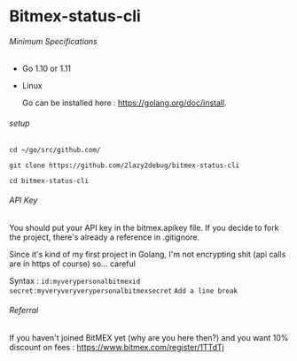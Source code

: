 # Bitmex-status-cli

###### Minimum Specifications

- Go 1.10 or 1.11
* Linux

  Go can be installed here : https://golang.org/doc/install.

###### setup
``cd ~/go/src/github.com/``

``git clone https://github.com/2lazy2debug/bitmex-status-cli``

``cd bitmex-status-cli``

###### API Key
You should put your API key in the bitmex.apikey file. If you decide to fork the project, there's already a reference in .gitignore.

Since it's kind of my first project in Golang, I'm not encrypting shit (api calls are in https of course) so... careful

Syntax : 
``id:myverypersonalbitmexid``
``secret:myveryveryverypersonalbitmexsecret``
``Add a line break``

###### Referral 
If you haven't joined BitMEX yet (why are you here then?) and you want 10% discount on fees : https://www.bitmex.com/register/1TTdTj


